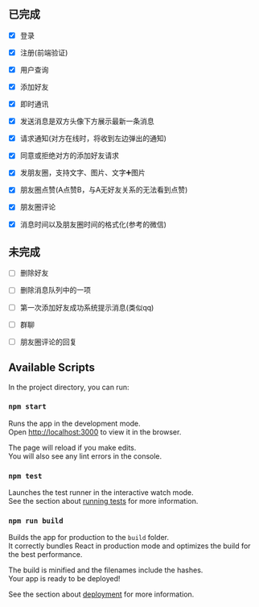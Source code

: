 ## 已完成

- [x] 登录

- [x] 注册(前端验证)

- [x] 用户查询

- [x] 添加好友

- [x] 即时通讯

- [x] 发送消息是双方头像下方展示最新一条消息

- [x] 请求通知(对方在线时，将收到左边弹出的通知)

- [x] 同意或拒绝对方的添加好友请求

- [x] 发朋友圈，支持文字、图片、文字➕图片

- [x] 朋友圈点赞(A点赞B，与A无好友关系的无法看到点赞)

- [x] 朋友圈评论

- [x] 消息时间以及朋友圈时间的格式化(参考的微信)

## 未完成

- [ ] 删除好友

- [ ] 删除消息队列中的一项

- [ ] 第一次添加好友成功系统提示消息(类似qq)

- [ ] 群聊

- [ ] 朋友圈评论的回复

## Available Scripts

In the project directory, you can run:

### `npm start`

Runs the app in the development mode.<br>
Open [http://localhost:3000](http://localhost:3000) to view it in the browser.

The page will reload if you make edits.<br>
You will also see any lint errors in the console.

### `npm test`

Launches the test runner in the interactive watch mode.<br>
See the section about [running tests](https://facebook.github.io/create-react-app/docs/running-tests) for more information.

### `npm run build`

Builds the app for production to the `build` folder.<br>
It correctly bundles React in production mode and optimizes the build for the best performance.

The build is minified and the filenames include the hashes.<br>
Your app is ready to be deployed!

See the section about [deployment](https://facebook.github.io/create-react-app/docs/deployment) for more information.

